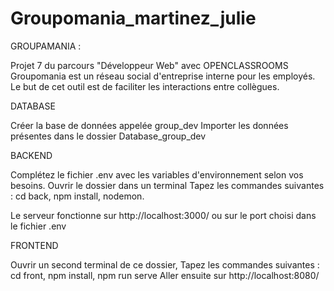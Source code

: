 # Groupomania_martinez_julie

GROUPAMANIA :

Projet 7 du parcours "Développeur Web" avec OPENCLASSROOMS
Groupomania est un réseau social d'entreprise interne pour les employés. Le but de cet outil est de faciliter les interactions entre collègues.

DATABASE

Créer la base de données appelée group_dev
Importer les données présentes dans le dossier Database_group_dev

BACKEND

Complétez le fichier .env avec les variables d'environnement selon vos besoins.
Ouvrir le dossier dans un terminal
Tapez les commandes suivantes : cd back, npm install, nodemon.

Le serveur fonctionne sur http://localhost:3000/ ou sur le port choisi dans le fichier .env

FRONTEND

Ouvrir un second terminal de ce dossier,
Tapez les commandes suivantes : cd front, npm install, npm run serve Aller ensuite sur http://localhost:8080/
